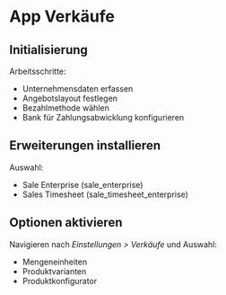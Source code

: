 # App Verkäufe
## Initialisierung
Arbeitsschritte:
* Unternehmensdaten erfassen
* Angebotslayout festlegen
* Bezahlmethode wählen
* Bank für Zahlungsabwicklung konfigurieren

## Erweiterungen installieren
Auswahl:
* Sale Enterprise (sale_enterprise)
* Sales Timesheet (sale_timesheet_enterprise)

## Optionen aktivieren
Navigieren nach *Einstellungen > Verkäufe* und Auswahl:
* Mengeneinheiten
* Produktvarianten
* Produktkonfigurator
